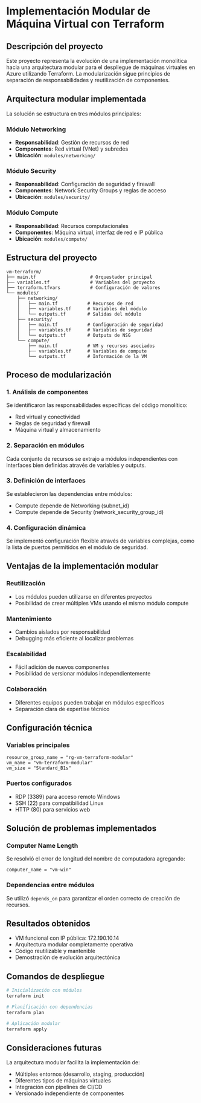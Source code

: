 # Implementación Modular de Máquina Virtual con Terraform

## Descripción del proyecto

Este proyecto representa la evolución de una implementación monolítica hacia una arquitectura modular para el despliegue de máquinas virtuales en Azure utilizando Terraform. La modularización sigue principios de separación de responsabilidades y reutilización de componentes.

## Arquitectura modular implementada

La solución se estructura en tres módulos principales:

### Módulo Networking
- **Responsabilidad**: Gestión de recursos de red
- **Componentes**: Red virtual (VNet) y subredes
- **Ubicación**: `modules/networking/`

### Módulo Security
- **Responsabilidad**: Configuración de seguridad y firewall
- **Componentes**: Network Security Groups y reglas de acceso
- **Ubicación**: `modules/security/`

### Módulo Compute
- **Responsabilidad**: Recursos computacionales
- **Componentes**: Máquina virtual, interfaz de red e IP pública
- **Ubicación**: `modules/compute/`

## Estructura del proyecto

```
vm-terraform/
├── main.tf                    # Orquestador principal
├── variables.tf               # Variables del proyecto
├── terraform.tfvars           # Configuración de valores
└── modules/
    ├── networking/
    │   ├── main.tf           # Recursos de red
    │   ├── variables.tf      # Variables del módulo
    │   └── outputs.tf        # Salidas del módulo
    ├── security/
    │   ├── main.tf           # Configuración de seguridad
    │   ├── variables.tf      # Variables de seguridad
    │   └── outputs.tf        # Outputs de NSG
    └── compute/
        ├── main.tf           # VM y recursos asociados
        ├── variables.tf      # Variables de compute
        └── outputs.tf        # Información de la VM
```

## Proceso de modularización

### 1. Análisis de componentes
Se identificaron las responsabilidades específicas del código monolítico:
- Red virtual y conectividad
- Reglas de seguridad y firewall
- Máquina virtual y almacenamiento

### 2. Separación en módulos
Cada conjunto de recursos se extrajo a módulos independientes con interfaces bien definidas através de variables y outputs.

### 3. Definición de interfaces
Se establecieron las dependencias entre módulos:
- Compute depende de Networking (subnet_id)
- Compute depende de Security (network_security_group_id)

### 4. Configuración dinámica
Se implementó configuración flexible através de variables complejas, como la lista de puertos permitidos en el módulo de seguridad.

## Ventajas de la implementación modular

### Reutilización
- Los módulos pueden utilizarse en diferentes proyectos
- Posibilidad de crear múltiples VMs usando el mismo módulo compute

### Mantenimiento
- Cambios aislados por responsabilidad
- Debugging más eficiente al localizar problemas

### Escalabilidad
- Fácil adición de nuevos componentes
- Posibilidad de versionar módulos independientemente

### Colaboración
- Diferentes equipos pueden trabajar en módulos específicos
- Separación clara de expertise técnico

## Configuración técnica

### Variables principales
```hcl
resource_group_name = "rg-vm-terraform-modular"
vm_name = "vm-terraform-modular"
vm_size = "Standard_B1s"
```

### Puertos configurados
- RDP (3389) para acceso remoto Windows
- SSH (22) para compatibilidad Linux
- HTTP (80) para servicios web

## Solución de problemas implementados

### Computer Name Length
Se resolvió el error de longitud del nombre de computadora agregando:
```hcl
computer_name = "vm-win"
```

### Dependencias entre módulos
Se utilizó `depends_on` para garantizar el orden correcto de creación de recursos.

## Resultados obtenidos

- VM funcional con IP pública: 172.190.10.14
- Arquitectura modular completamente operativa
- Código reutilizable y mantenible
- Demostración de evolución arquitectónica

## Comandos de despliegue

```bash
# Inicialización con módulos
terraform init

# Planificación con dependencias
terraform plan

# Aplicación modular
terraform apply
```

## Consideraciones futuras

La arquitectura modular facilita la implementación de:
- Múltiples entornos (desarrollo, staging, producción)
- Diferentes tipos de máquinas virtuales
- Integración con pipelines de CI/CD
- Versionado independiente de componentes